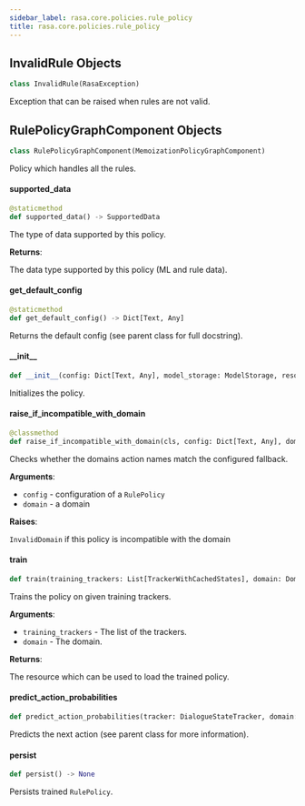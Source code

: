 ```yaml
---
sidebar_label: rasa.core.policies.rule_policy
title: rasa.core.policies.rule_policy
---
```

## InvalidRule Objects

```python
class InvalidRule(RasaException)
```

Exception that can be raised when rules are not valid.

## RulePolicyGraphComponent Objects

```python
class RulePolicyGraphComponent(MemoizationPolicyGraphComponent)
```

Policy which handles all the rules.

#### supported\_data

```python
@staticmethod
def supported_data() -> SupportedData
```

The type of data supported by this policy.

**Returns**:

  The data type supported by this policy (ML and rule data).

#### get\_default\_config

```python
@staticmethod
def get_default_config() -> Dict[Text, Any]
```

Returns the default config (see parent class for full docstring).

#### \_\_init\_\_

```python
def __init__(config: Dict[Text, Any], model_storage: ModelStorage, resource: Resource, execution_context: ExecutionContext, featurizer: Optional[TrackerFeaturizer] = None, lookup: Optional[Dict] = None) -> None
```

Initializes the policy.

#### raise\_if\_incompatible\_with\_domain

```python
@classmethod
def raise_if_incompatible_with_domain(cls, config: Dict[Text, Any], domain: Domain) -> None
```

Checks whether the domains action names match the configured fallback.

**Arguments**:

- `config` - configuration of a `RulePolicy`
- `domain` - a domain

**Raises**:

  `InvalidDomain` if this policy is incompatible with the domain

#### train

```python
def train(training_trackers: List[TrackerWithCachedStates], domain: Domain, **kwargs: Any, ,) -> Resource
```

Trains the policy on given training trackers.

**Arguments**:

- `training_trackers` - The list of the trackers.
- `domain` - The domain.
  

**Returns**:

  The resource which can be used to load the trained policy.

#### predict\_action\_probabilities

```python
def predict_action_probabilities(tracker: DialogueStateTracker, domain: Domain, rule_only_data: Optional[Dict[Text, Any]] = None, **kwargs: Any, ,) -> "PolicyPrediction"
```

Predicts the next action (see parent class for more information).

#### persist

```python
def persist() -> None
```

Persists trained `RulePolicy`.


